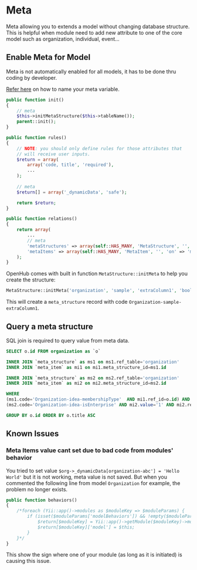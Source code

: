 # Meta
Meta allowing you to extends a model without changing database structure. This is helpful when module need to add new attribute to one of the core model such as organization, individual, event...

## Enable Meta for Model
Meta is not automatically enabled for all models, it has to be done thru coding by developer.

[Refer here](Naming-Convention#meta-data) on how to name your meta variable.

```php
public function init()
{
    // meta
    $this->initMetaStructure($this->tableName());
    parent::init();
}
```

```php
public function rules()
{
    // NOTE: you should only define rules for those attributes that
    // will receive user inputs.
    $return = array(
        array('code, title', 'required'),
        ...
    );
    
    // meta
    $return[] = array('_dynamicData', 'safe');

    return $return;
}
```

```php
public function relations()
{
    return array(
        ...
        // meta
        'metaStructures' => array(self::HAS_MANY, 'MetaStructure', '', 'on' => sprintf('metaStructures.ref_table=\'%s\'', $this->tableName())),
        'metaItems' => array(self::HAS_MANY, 'MetaItem', '', 'on' => 'metaItems.ref_id=t.id AND metaItems.meta_structure_id=metaStructures.id', 'through' => 'metaStructures'),
    );
}
```

OpenHub comes with built in function `MetaStructure::initMeta` to help you create the structure:

``` php
MetaStructure::initMeta('organization', 'sample', 'extraColumn1', 'boolean', 'Highlight in Sample', 'Is this organization a lighted sample?', '');
```

This will create a `meta_structure` record with code `Organization-sample-extraColumn1`.

## Query a meta structure
SQL join is required to query value from meta data.

```sql
SELECT o.id FROM organization as `o` 

INNER JOIN `meta_structure` as ms1 on ms1.ref_table='organization'
INNER JOIN `meta_item` as mi1 on mi1.meta_structure_id=ms1.id

INNER JOIN `meta_structure` as ms2 on ms2.ref_table='organization'
INNER JOIN `meta_item` as mi2 on mi2.meta_structure_id=ms2.id

WHERE  
(ms1.code='Organization-idea-membershipType'  AND mi1.ref_id=o.id) AND 
(ms2.code='Organization-idea-isEnterprise' AND mi2.value='1' AND mi2.ref_id=o.id) 

GROUP BY o.id ORDER BY o.title ASC
```
## Known Issues
### Meta Items value cant set due to bad code from modules' behavior
You tried to set value `$org->_dynamicData[organization-abc'] = 'Hello World'` but it is not working, meta value is not saved. 
But when you commented the following line from model `Organization` for example, the problem no longer exists. 
```php
public function behaviors()
{
    /*foreach (Yii::app()->modules as $moduleKey => $moduleParams) {
        if (isset($moduleParams['modelBehaviors']) && !empty($moduleParams['modelBehaviors']['Organization'])) {
            $return[$moduleKey] = Yii::app()->getModule($moduleKey)->modelBehaviors['Organization'];
            $return[$moduleKey]['model'] = $this;
        }
    }*/
}
```
This show the sign where one of your module (as long as it is initiated) is causing this issue.